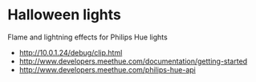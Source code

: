 # Halloween lights

Flame and lightning effects for Philips Hue lights

* http://10.0.1.24/debug/clip.html
* http://www.developers.meethue.com/documentation/getting-started
* http://www.developers.meethue.com/philips-hue-api
